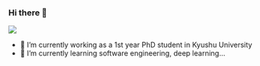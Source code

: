### Hi there 👋

<!--
**Toma62299781/Toma62299781** is a ✨ _special_ ✨ repository because its `README.md` (this file) appears on your GitHub profile.
Here are some ideas to get you started:
-->

![](https://github-readme-stats.vercel.app/api?username=Toma62299781)


- 🔭 I’m currently working as a 1st year PhD student in Kyushu University
- 🌱 I’m currently learning software engineering, deep learning...
